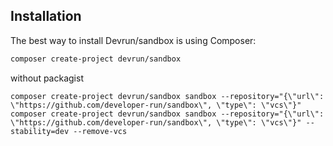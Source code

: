## Installation

The best way to install Devrun/sandbox is using Composer:

```sh
composer create-project devrun/sandbox
```

without packagist
```
composer create-project devrun/sandbox sandbox --repository="{\"url\": \"https://github.com/developer-run/sandbox\", \"type\": \"vcs\"}"
composer create-project devrun/sandbox sandbox --repository="{\"url\": \"https://github.com/developer-run/sandbox\", \"type\": \"vcs\"}" --stability=dev --remove-vcs
```